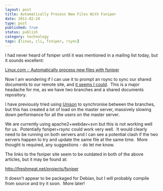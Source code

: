 ```yaml
--- 
layout: post 
title: Automatically Process New Files With Fsniper
date: 2011-02-24
type: post 
published: true 
status: publish
category: technology
tags: [linux, cli, fsniper, rsync]
---
```


I had never heard of fsniper until it was mentioned in a mailing list
today, but it sounds excellent:

[Linux.com :: Automatically process new files with fsniper](http://www.linux.com/archive/feature/150200)

Now I am wondering if I can use it to prompt an rsync to sync our shared
documents to our remote site, and [it seems I could](http://bio-geeks.com/?p=662 "Bio-Geeks").  This is a major
headache for me, as we have two branches and a shared documents
repository.

<!--more-->

I have previously tried using [Unison](http://www.cis.upenn.edu/~bcpierce/unison/ "Unison File Syncrhonizer")
to synchronise between the branches, but this has created a lot of load
on the master server, massively slowing down performance for all the
users on the master server.

We are currently using apache2+webdav+svn but this is not working well
for us.  Potentially fsniper+rsync could work very well.  It would
clearly need to be running on both servers and I can see a potential
clash if the two servers happen to try and update the same file at the
same time.  More thought is required, any suggestions - do let me know.

The links to the fsniper site seem to be outdated in both of the above
articles, but it may be found at:

<http://freshmeat.net/projects/fsniper>

It doesn't appear to be packaged for Debian, but I will probably compile
from source and try it soon.  More later!

